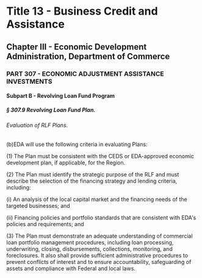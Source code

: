 
# Title 13 - Business Credit and Assistance
## Chapter III - Economic Development Administration, Department of Commerce
### PART 307 - ECONOMIC ADJUSTMENT ASSISTANCE INVESTMENTS
#### Subpart B - Revolving Loan Fund Program
##### § 307.9 Revolving Loan Fund Plan.
###### Evaluation of RLF Plans.

(b)EDA will use the following criteria in evaluating Plans:

(1) The Plan must be consistent with the CEDS or EDA-approved economic development plan, if applicable, for the Region.

(2) The Plan must identify the strategic purpose of the RLF and must describe the selection of the financing strategy and lending criteria, including:

(i) An analysis of the local capital market and the financing needs of the targeted businesses; and

(ii) Financing policies and portfolio standards that are consistent with EDA's policies and requirements; and

(3) The Plan must demonstrate an adequate understanding of commercial loan portfolio management procedures, including loan processing, underwriting, closing, disbursements, collections, monitoring, and foreclosures. It also shall provide sufficient administrative procedures to prevent conflicts of interest and to ensure accountability, safeguarding of assets and compliance with Federal and local laws.
